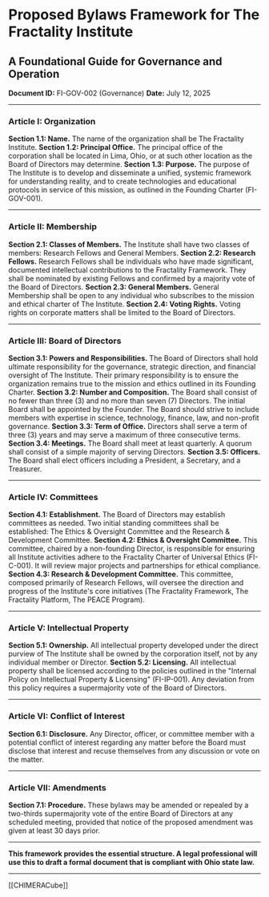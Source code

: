 # Proposed Bylaws Framework for The Fractality Institute
## A Foundational Guide for Governance and Operation
**Document ID:** FI-GOV-002 (Governance)
**Date:** July 12, 2025

---

### **Article I: Organization**

**Section 1.1: Name.** The name of the organization shall be The Fractality Institute.
**Section 1.2: Principal Office.** The principal office of the corporation shall be located in Lima, Ohio, or at such other location as the Board of Directors may determine.
**Section 1.3: Purpose.** The purpose of The Institute is to develop and disseminate a unified, systemic framework for understanding reality, and to create technologies and educational protocols in service of this mission, as outlined in the Founding Charter (FI-GOV-001).

---

### **Article II: Membership**

**Section 2.1: Classes of Members.** The Institute shall have two classes of members: Research Fellows and General Members.
**Section 2.2: Research Fellows.** Research Fellows shall be individuals who have made significant, documented intellectual contributions to the Fractality Framework. They shall be nominated by existing Fellows and confirmed by a majority vote of the Board of Directors.
**Section 2.3: General Members.** General Membership shall be open to any individual who subscribes to the mission and ethical charter of The Institute.
**Section 2.4: Voting Rights.** Voting rights on corporate matters shall be limited to the Board of Directors.

---

### **Article III: Board of Directors**

**Section 3.1: Powers and Responsibilities.** The Board of Directors shall hold ultimate responsibility for the governance, strategic direction, and financial oversight of The Institute. Their primary responsibility is to ensure the organization remains true to the mission and ethics outlined in its Founding Charter.
**Section 3.2: Number and Composition.** The Board shall consist of no fewer than three (3) and no more than seven (7) Directors. The initial Board shall be appointed by the Founder. The Board should strive to include members with expertise in science, technology, finance, law, and non-profit governance.
**Section 3.3: Term of Office.** Directors shall serve a term of three (3) years and may serve a maximum of three consecutive terms.
**Section 3.4: Meetings.** The Board shall meet at least quarterly. A quorum shall consist of a simple majority of serving Directors.
**Section 3.5: Officers.** The Board shall elect officers including a President, a Secretary, and a Treasurer.

---

### **Article IV: Committees**

**Section 4.1: Establishment.** The Board of Directors may establish committees as needed. Two initial standing committees shall be established: The Ethics & Oversight Committee and the Research & Development Committee.
**Section 4.2: Ethics & Oversight Committee.** This committee, chaired by a non-founding Director, is responsible for ensuring all Institute activities adhere to the Fractality Charter of Universal Ethics (FI-C-001). It will review major projects and partnerships for ethical compliance.
**Section 4.3: Research & Development Committee.** This committee, composed primarily of Research Fellows, will oversee the direction and progress of the Institute's core initiatives (The Fractality Framework, The Fractality Platform, The PEACE Program).

---

### **Article V: Intellectual Property**

**Section 5.1: Ownership.** All intellectual property developed under the direct purview of The Institute shall be owned by the corporation itself, not by any individual member or Director.
**Section 5.2: Licensing.** All intellectual property shall be licensed according to the policies outlined in the "Internal Policy on Intellectual Property & Licensing" (FI-IP-001). Any deviation from this policy requires a supermajority vote of the Board of Directors.

---

### **Article VI: Conflict of Interest**

**Section 6.1: Disclosure.** Any Director, officer, or committee member with a potential conflict of interest regarding any matter before the Board must disclose that interest and recuse themselves from any discussion or vote on the matter.

---

### **Article VII: Amendments**

**Section 7.1: Procedure.** These bylaws may be amended or repealed by a two-thirds supermajority vote of the entire Board of Directors at any scheduled meeting, provided that notice of the proposed amendment was given at least 30 days prior.

---
**This framework provides the essential structure. A legal professional will use this to draft a formal document that is compliant with Ohio state law.**

---

[[CHIMERACube]]

